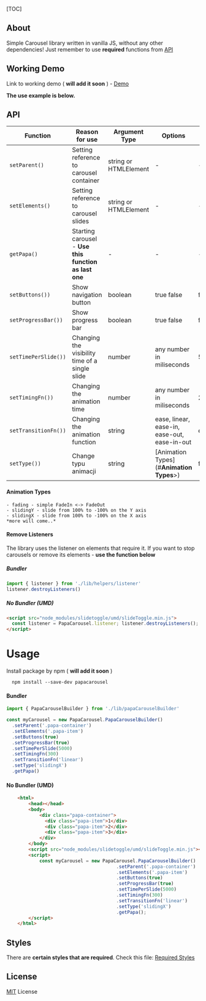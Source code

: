 [TOC]

## **About**

Simple Carousel library written in vanilla JS, without any other dependencies!
Just remember to use **required** functions from [API](#<strong>API</strong>>)

## **Working Demo**

Link to working demo ( **will add it soon** ) - [Demo](https://zgrybus.github.io/papaCarousel/)

**The use example is below.**

## **API**

| Function             | Reason for use                                        | Argument Type         | Options                                               | Default value | Required | Example                          |
| -------------------- | ----------------------------------------------------- | --------------------- | ----------------------------------------------------- | ------------- | -------- | -------------------------------- |
| `setParent()`        | Setting reference to carousel container               | string or HTMLElement | -                                                     | -             | true     | `setParent('.papa-container')`   |
| `setElements()`      | Setting reference to carousel slides                  | string or HTMLElement | -                                                     | -             | true     | `setElements('.papa-item')`      |
| `getPapa()`          | Starting carousel - **Use this function as last one** | -                     | -                                                     | -             | true     | `getPapa()`                      |
| `setButtons())`      | Show navigation button                                | boolean               | true false                                            | false         | false    | `setButtons(true)`               |
| `setProgressBar())`  | Show progress bar                                     | boolean               | true false                                            | false         | false    | `setProgressBar(true)`           |
| `setTimePerSlide())` | Changing the visibility time of a single slide        | number                | any number in miliseconds                             | 5000ms        | false    | `setTimePerSlide(1000)`          |
| `setTimingFn())`     | Changing the animation time                           | number                | any number in miliseconds                             | 250ms         | false    | `setTimingFn(200)`               |
| `setTransitionFn())` | Changing the animation function                       | string                | ease, linear, ease-in, ease-out, ease-in-out          | ease-in       | false    | `setTransitionFn('ease-in-out')` |
| `setType())`         | Change typu animacji                                  | string                | [Animation Types](#<strong>Animation Types</strong>>) | false         | fading   | `setType('fading')`              |

#### **Animation Types**

    - fading - simple FadeIn <-> FadeOut
    - slidingY - slide from 100% to -100% on the Y axis
    - slidingX - slide from 100% to -100% on the X axis
    *more will come..*

#### **Remove Listeners**

The library uses the listener on elements that require it. If you want to stop carousels or remove its elements - **use the function below**

##### Bundler

```javascript
import { listener } from './lib/helpers/listener'
listener.destroyListeners()
```

##### No Bundler (UMD)

```html
<script src="node_modules/slidetoggle/umd/slideToggle.min.js">
  const listener = PapaCarousel.listener; listener.destroyListeners();
</script>
```

# **Usage**

Install package by npm ( **will add it soon** )

```npm
  npm install --save-dev papacarousel
```

#### **Bundler**

```javascript
import { PapaCarouselBuilder } from './lib/papaCarouselBuilder'

const myCarousel = new PapaCarousel.PapaCarouselBuilder()
  .setParent('.papa-container')
  .setElements('.papa-item')
  .setButtons(true)
  .setProgressBar(true)
  .setTimePerSlide(5000)
  .setTimingFn(300)
  .setTransitionFn('linear')
  .setType('slidingX')
  .getPapa()
```

#### **No Bundler (UMD)**

```html
    <html>
        <head></head>
        <body>
            <div class="papa-container">
              <div class="papa-item">1</div>
              <div class="papa-item">2</div>
              <div class="papa-item">3</div>
            </div>
        </body>
        <script src="node_modules/slidetoggle/umd/slideToggle.min.js"></script>
        <script>
            const myCarousel = new PapaCarousel.PapaCarouselBuilder()
                                        .setParent('.papa-container')
                                        .setElements('.papa-item')
                                        .setButtons(true)
                                        .setProgressBar(true)
                                        .setTimePerSlide(5000)
                                        .setTimingFn(300)
                                        .setTransitionFn('linear')
                                        .setType('slidingX')
                                        .getPapa();
        </script>
    </html>
```

## **Styles**

There are **certain styles that are required**. Check this file: [Required Styles](https://github.com/zgrybus/papaCarousel/blob/master/papaCarousel.css)

## **License**

[MIT](https://en.wikipedia.org/wiki/MIT_License) License
